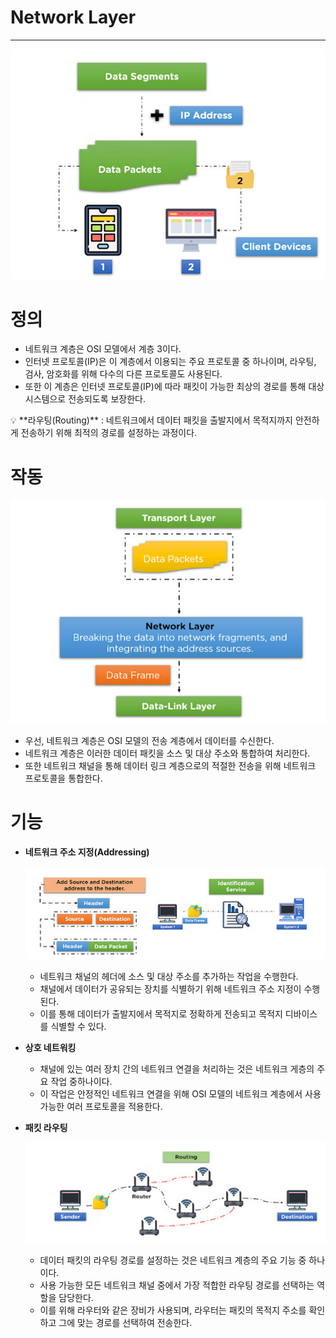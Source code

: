 # Network Layer

---

![Untitled](Network_Layer/Untitled.png)

# 정의

- 네트워크 계층은 OSI 모델에서 계층 3이다.
- 인터넷 프로토콜(IP)은 이 계층에서 이용되는 주요 프로토콜 중 하나이며, 라우팅, 검사, 암호화를 위해 다수의 다른 프로토콜도 사용된다.
- 또한 이 계층은 인터넷 프로토콜(IP)에 따라 패킷이 가능한 최상의 경로를 통해 대상 시스템으로 전송되도록 보장한다.

<aside>
💡 **라우팅(Routing)** : 네트워크에서 데이터 패킷을 출발지에서 목적지까지 안전하게 전송하기 위해 최적의 경로를 설정하는 과정이다.

</aside>

# 작동

![Untitled](Network_Layer/Untitled1.png)

- 우선, 네트워크 계층은 OSI 모델의 전송 계층에서 데이터를 수신한다.
- 네트워크 계층은 이러한 데이터 패킷을 소스 및 대상 주소와 통합하여 처리한다.
- 또한 네트워크 채널을 통해 데이터 링크 계층으로의 적절한 전송을 위해 네트워크 프로토콜을 통합한다.

# 기능

- **네트워크 주소 지정(Addressing)**
    
    ![Untitled](Network_Layer/Untitled2.png)
    
    - 네트워크 채널의 헤더에 소스 및 대상 주소를 추가하는 작업을 수행한다.
    - 채널에서 데이터가 공유되는 장치를 식별하기 위해 네트워크 주소 지정이 수행된다.
    - 이를 통해 데이터가 출발지에서 목적지로 정확하게 전송되고 목적지 디바이스를 식별할 수 있다.
- **상호 네트워킹**
    - 채널에 있는 여러 장치 간의 네트워크 연결을 처리하는 것은 네트워크 게층의 주요 작업 중하나이다.
    - 이 작업은 안정적인 네트워크 연결을 위해 OSI 모델의 네트워크 계층에서 사용 가능한 여러 프로토콜을 적용한다.
- **패킷 라우팅**
    
    ![Untitled](Network_Layer/Untitled3.png)
    
    - 데이터 패킷의 라우팅 경로를 설정하는 것은 네트워크 계층의 주요 기능 중 하나이다.
    - 사용 가능한 모든 네트워크 채널 중에서 가장 적합한 라우팅 경로를 선택하는 역할을 담당한다.
    - 이를 위해 라우터와 같은 장비가 사용되며, 라우터는 패킷의 목적지 주소를 확인하고 그에 맞는 경로를 선택하여 전송한다.
